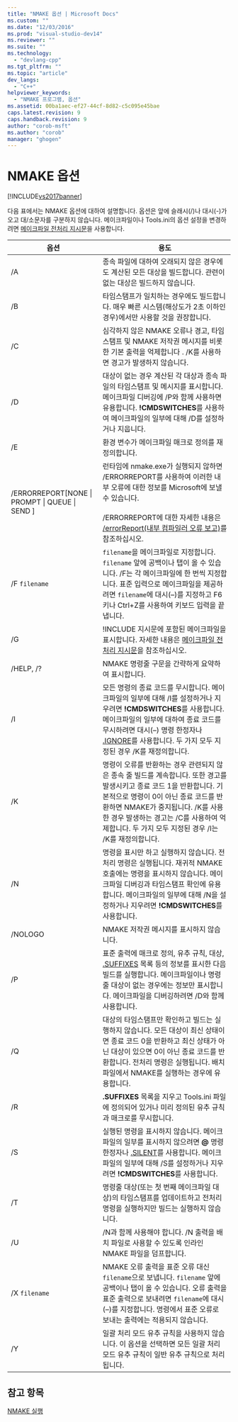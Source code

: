 ```yaml
---
title: "NMAKE 옵션 | Microsoft Docs"
ms.custom: ""
ms.date: "12/03/2016"
ms.prod: "visual-studio-dev14"
ms.reviewer: ""
ms.suite: ""
ms.technology: 
  - "devlang-cpp"
ms.tgt_pltfrm: ""
ms.topic: "article"
dev_langs: 
  - "C++"
helpviewer_keywords: 
  - "NMAKE 프로그램, 옵션"
ms.assetid: 00ba1aec-ef27-44cf-8d82-c5c095e45bae
caps.latest.revision: 9
caps.handback.revision: 9
author: "corob-msft"
ms.author: "corob"
manager: "ghogen"
---
```

# NMAKE 옵션
[!INCLUDE[vs2017banner](../assembler/inline/includes/vs2017banner.md)]

다음 표에서는 NMAKE 옵션에 대하여 설명합니다.  옵션은 앞에 슬래시\(\/\)나 대시\(\-\)가 오고 대\/소문자를 구분하지 않습니다.  메이크파일이나 Tools.ini의 옵션 설정을 변경하려면 [메이크파일 전처리 지시문](../build/makefile-preprocessing-directives.md)을 사용합니다.  
  
|옵션|용도|  
|--------|--------|  
|\/A|종속 파일에 대하여 오래되지 않은 경우에도 계산된 모든 대상을 빌드합니다.  관련이 없는 대상은 빌드하지 않습니다.|  
|\/B|타임스탬프가 일치하는 경우에도 빌드합니다.  매우 빠른 시스템\(해상도가 2초 이하인 경우\)에서만 사용할 것을 권장합니다.|  
|\/C|심각하지 않은 NMAKE 오류나 경고, 타임스탬프 및 NMAKE 저작권 메시지를 비롯한 기본 출력을 억제합니다 .  \/K를 사용하면 경고가 발생하지 않습니다.|  
|\/D|대상이 없는 경우 계산된 각 대상과 종속 파일의 타임스탬프 및 메시지를 표시합니다.  메이크파일 디버깅에 \/P와 함께 사용하면 유용합니다.  **\!CMDSWITCHES**를 사용하여 메이크파일의 일부에 대해 \/D를 설정하거나 지웁니다.|  
|\/E|환경 변수가 메이크파일 매크로 정의를 재정의합니다.|  
|\/ERRORREPORT\[NONE &#124; PROMPT &#124; QUEUE &#124; SEND \]|런타임에 nmake.exe가 실행되지 않하면 \/ERRORREPORT를 사용하여 이러한 내부 오류에 대한 정보를 Microsoft에 보낼 수 있습니다.<br /><br /> \/ERRORREPORT에 대한 자세한 내용은 [\/errorReport\(내부 컴파일러 오류 보고\)](../build/reference/errorreport-report-internal-compiler-errors.md)를 참조하십시오.|  
|\/F `filename`|`filename`을 메이크파일로 지정합니다.  `filename` 앞에 공백이나 탭이 올 수 있습니다.  \/F는 각 메이크파일에 한 번씩 지정합니다.  표준 입력으로 메이크파일을 제공하려면 `filename`에 대시\(–\)를 지정하고 F6 키나 Ctrl\+Z를 사용하여 키보드 입력을 끝냅니다.|  
|\/G|\!INCLUDE 지시문에 포함된 메이크파일을 표시합니다.  자세한 내용은 [메이크파일 전처리 지시문](../build/makefile-preprocessing-directives.md)을 참조하십시오.|  
|\/HELP, \/?|NMAKE 명령줄 구문을 간략하게 요약하여 표시합니다.|  
|\/I|모든 명령의 종료 코드를 무시합니다.  메이크파일의 일부에 대해 \/I를 설정하거나 지우려면 **\!CMDSWITCHES**를 사용합니다.  메이크파일의 일부에 대하여 종료 코드를 무시하려면 대시\(–\) 명령 한정자나 [.IGNORE](../build/dot-directives.md)를 사용합니다.  두 가지 모두 지정된 경우 \/K를 재정의합니다.|  
|\/K|명령이 오류를 반환하는 경우 관련되지 않은 종속 줄 빌드를 계속합니다.  또한 경고를 발생시키고 종료 코드 1을 반환합니다.  기본적으로 명령이 0이 아닌 종료 코드를 반환하면 NMAKE가 중지됩니다.  \/K를 사용한 경우 발생하는 경고는 \/C를 사용하여 억제합니다. 두 가지 모두 지정된 경우 \/I는 \/K를 재정의합니다.|  
|\/N|명령을 표시만 하고 실행하지 않습니다. 전처리 명령은 실행됩니다.  재귀적 NMAKE 호출에는 명령을 표시하지 않습니다.  메이크파일 디버깅과 타임스탬프 확인에 유용합니다.  메이크파일의 일부에 대해 \/N을 설정하거나 지우려면 **\!CMDSWITCHES**를 사용합니다.|  
|\/NOLOGO|NMAKE 저작권 메시지를 표시하지 않습니다.|  
|\/P|표준 출력에 매크로 정의, 유추 규칙, 대상, [.SUFFIXES](../build/dot-directives.md) 목록 등의 정보를 표시한 다음 빌드를 실행합니다.  메이크파일이나 명령줄 대상이 없는 경우에는 정보만 표시합니다.  메이크파일을 디버깅하려면 \/D와 함께 사용합니다.|  
|\/Q|대상의 타임스탬프만 확인하고 빌드는 실행하지 않습니다.  모든 대상이 최신 상태이면 종료 코드 0을 반환하고 최신 상태가 아닌 대상이 있으면 0이 아닌 종료 코드를 반환합니다.  전처리 명령은 실행됩니다.  배치 파일에서 NMAKE를 실행하는 경우에 유용합니다.|  
|\/R|**.SUFFIXES** 목록을 지우고 Tools.ini 파일에 정의되어 있거나 미리 정의된 유추 규칙과 매크로를 무시합니다.|  
|\/S|실행된 명령을 표시하지 않습니다.  메이크파일의 일부를 표시하지 않으려면 **@** 명령 한정자나 [.SILENT](../build/dot-directives.md)를 사용합니다.  메이크파일의 일부에 대해 \/S를 설정하거나 지우려면 **\!CMDSWITCHES**를 사용합니다.|  
|\/T|명령줄 대상\(또는 첫 번째 메이크파일 대상\)의 타임스탬프를 업데이트하고 전처리 명령을 실행하지만 빌드는 실행하지 않습니다.|  
|\/U|\/N과 함께 사용해야 합니다.  \/N 출력을 배치 파일로 사용할 수 있도록 인라인 NMAKE 파일을 덤프합니다.|  
|\/X `filename`|NMAKE 오류 출력을 표준 오류 대신 `filename`으로 보냅니다.  `filename` 앞에 공백이나 탭이 올 수 있습니다.  오류 출력을 표준 출력으로 보내려면 `filename`에 대시\(–\)를 지정합니다.  명령에서 표준 오류로 보내는 출력에는 적용되지 않습니다.|  
|\/Y|일괄 처리 모드 유추 규칙을 사용하지 않습니다.  이 옵션을 선택하면 모든 일괄 처리 모드 유추 규칙이 일반 유추 규칙으로 처리됩니다.|  
  
## 참고 항목  
 [NMAKE 실행](../build/running-nmake.md)